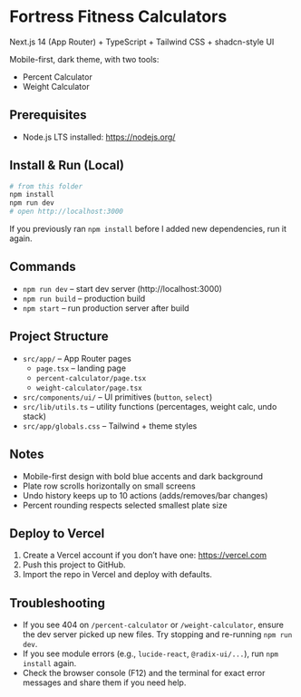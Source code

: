 # Fortress Fitness Calculators

Next.js 14 (App Router) + TypeScript + Tailwind CSS + shadcn-style UI

Mobile-first, dark theme, with two tools:
- Percent Calculator
- Weight Calculator

## Prerequisites
- Node.js LTS installed: https://nodejs.org/

## Install & Run (Local)
```bash
# from this folder
npm install
npm run dev
# open http://localhost:3000
```
If you previously ran `npm install` before I added new dependencies, run it again.

## Commands
- `npm run dev` – start dev server (http://localhost:3000)
- `npm run build` – production build
- `npm start` – run production server after build

## Project Structure
- `src/app/` – App Router pages
  - `page.tsx` – landing page
  - `percent-calculator/page.tsx`
  - `weight-calculator/page.tsx`
- `src/components/ui/` – UI primitives (`button`, `select`)
- `src/lib/utils.ts` – utility functions (percentages, weight calc, undo stack)
- `src/app/globals.css` – Tailwind + theme styles

## Notes
- Mobile-first design with bold blue accents and dark background
- Plate row scrolls horizontally on small screens
- Undo history keeps up to 10 actions (adds/removes/bar changes)
- Percent rounding respects selected smallest plate size

## Deploy to Vercel
1. Create a Vercel account if you don’t have one: https://vercel.com
2. Push this project to GitHub.
3. Import the repo in Vercel and deploy with defaults.

## Troubleshooting
- If you see 404 on `/percent-calculator` or `/weight-calculator`, ensure the dev server picked up new files. Try stopping and re-running `npm run dev`.
- If you see module errors (e.g., `lucide-react`, `@radix-ui/...`), run `npm install` again.
- Check the browser console (F12) and the terminal for exact error messages and share them if you need help.
